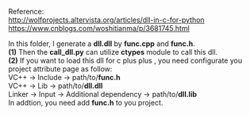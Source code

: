 Reference:  
http://wolfprojects.altervista.org/articles/dll-in-c-for-python  
https://www.cnblogs.com/woshitianma/p/3681745.html  


In this folder, I generate a __dll.dll__ by __func.cpp__ and __func.h__.  
__(1)__ Then the __call_dll.py__ can utilize __ctypes__ module to call this dll.  
__(2)__ If you want to load this dll for c plus plus , you need configurate you project attribute page as follow:  
          VC++ -> Include -> path/to/__func.h__  
          VC++ -> Lib -> path/to/__dll.dll__  
          Linker -> Input -> Additional dependency -> path/to/__dll.lib__  
        In addtion, you need add __func.h__ to you project.  
